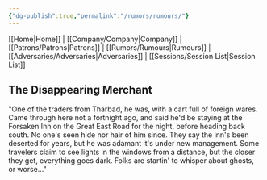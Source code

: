 ```yaml
---
{"dg-publish":true,"permalink":"/rumors/rumours/"}
---
```



[[Home\|Home]] | [[Company/Company\|Company]] | [[Patrons/Patrons\|Patrons]] | [[Rumors/Rumours\|Rumours]] | [[Adversaries/Adversaries\|Adversaries]] | [[Sessions/Session List\|Session List]]
## The Disappearing Merchant
"One of the traders from Tharbad, he was, with a cart full of foreign wares. Came through here not a fortnight ago, and said he'd be staying at the Forsaken Inn on the Great East Road for the night, before heading back south. No one's seen hide nor hair of him since. They say the inn's been deserted for years, but he was adamant it's under new management. Some travelers claim to see lights in the windows from a distance, but the closer they get, everything goes dark. Folks are startin' to whisper about ghosts, or worse..."